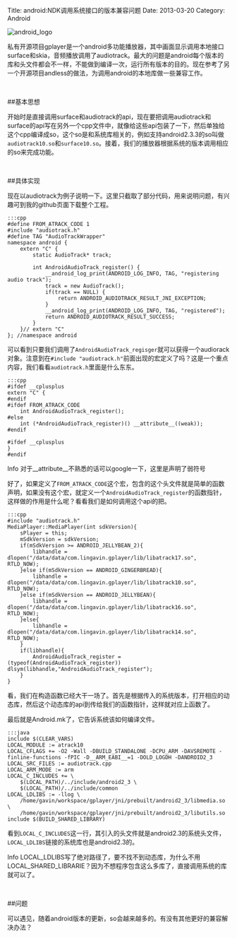 Title: android:NDK调用系统接口的版本兼容问题
Date: 2013-03-20 
Category: Android

![android_logo](http://farm9.staticflickr.com/8226/8572656190_46ea969040_m.jpg)

私有开源项目gplayer是一个android多功能播放器，其中画面显示调用本地接口surface和skia，音频播放调用了audiotrack。最大的问题是android每个版本的库和头文件都会不一样，不能做到编译一次，运行所有版本的目的。现在参考了另一个开源项目andless的做法，为调用android的本地库做一些兼容工作。

<br/>

##基本思想

开始时是直接调用surface和audiotrack的api，现在要把调用audiotrack和surface的api写在另外一个cpp文件中，就像给这些api包装了一下，然后单独给这个cpp编译成so，这个so是和系统库相关的，例如支持android2.3.3的so叫做`audiotrack10.so`和`surface10.so`。接着，我们的播放器根据系统的版本调用相应的so来完成功能。

<!-- more -->

<br/>

##具体实现

现在以audiotrack为例子说明一下。这里只截取了部分代码，用来说明问题，有兴趣可到我的github页面下载整个工程。

    :::cpp
    #define FROM_ATRACK_CODE 1
    #include "audiotrack.h"
    #define TAG "AudioTrackWrapper"
    namespace android {
    	extern "C" {
    		static AudioTrack* track;
    
    		int AndroidAudioTrack_register() {
    			__android_log_print(ANDROID_LOG_INFO, TAG, "registering audio track");
    			track = new AudioTrack();
    			if(track == NULL) {
    				return ANDROID_AUDIOTRACK_RESULT_JNI_EXCEPTION;
    			}
    			__android_log_print(ANDROID_LOG_INFO, TAG, "registered");
    			return ANDROID_AUDIOTRACK_RESULT_SUCCESS;
    		}
    	}// extern "C"
    }; //namespace android

可以看到只要我们调用了`AndroidAudioTrack_regisger`就可以获得一个audiorack对象。注意到在`#include "audiotrack.h"`前面出现的宏定义了吗？这是一个重点内容，我们看看`audiotrack.h`里面是什么东东。

    :::cpp
    #ifdef __cplusplus
    extern "C" {
    #endif
    #ifdef FROM_ATRACK_CODE
    	int AndroidAudioTrack_register();
    #else
    	int (*AndroidAudioTrack_register)() __attribute__((weak));
    #endif
    
    #ifdef __cplusplus
    }
    #endif

<span class="label label-info">Info</span> 对于__attribute__不熟悉的话可以google一下，这里是声明了弱符号

好了，如果定义了`FROM_ATRACK_CODE`这个宏，包含的这个头文件就是简单的函数声明，如果没有这个宏，就定义一个`AndroidAudioTrack_register`的函数指针，这样做的作用是什么呢？看看我们是如何调用这个api的把。

    :::cpp
    #include "audiotrack.h"
    MediaPlayer::MediaPlayer(int sdkVersion){
    	sPlayer = this;
    	mSdkVersion = sdkVersion;
    	if(mSdkVersion >= ANDROID_JELLYBEAN_2){
    		libhandle = dlopen("/data/data/com.lingavin.gplayer/lib/libatrack17.so", RTLD_NOW);
    	}else if(mSdkVersion == ANDROID_GINGERBREAD){
    		libhandle = dlopen("/data/data/com.lingavin.gplayer/lib/libatrack10.so", RTLD_NOW);
    	}else if(mSdkVersion == ANDROID_JELLYBEAN){
    		libhandle = dlopen("/data/data/com.lingavin.gplayer/lib/libatrack16.so", RTLD_NOW);
    	}else{
    		libhandle = dlopen("/data/data/com.lingavin.gplayer/lib/libatrack14.so", RTLD_NOW);
    	}
    	if(libhandle){
    		AndroidAudioTrack_register = (typeof(AndroidAudioTrack_register)) dlsym(libhandle,"AndroidAudioTrack_register");
    	}
    }

看，我们在构造函数已经大干一场了。首先是根据传入的系统版本，打开相应的动态库，然后这个动态库的api到传给我们的函数指针，这样就对应上函数了。

最后就是Android.mk了，它告诉系统该如何编译文件。

    :::java
    include $(CLEAR_VARS)
    LOCAL_MODULE := atrack10
    LOCAL_CFLAGS += -O2 -Wall -DBUILD_STANDALONE -DCPU_ARM -DAVSREMOTE -finline-functions -fPIC -D__ARM_EABI__=1 -DOLD_LOGDH -DANDROID2_3
    LOCAL_SRC_FILES := audiotrack.cpp
    LOCAL_ARM_MODE := arm
    LOCAL_C_INCLUDES += \
    	$(LOCAL_PATH)/../include/android2_3 \
    	$(LOCAL_PATH)/../include/common
    LOCAL_LDLIBS := -llog \
    	/home/gavin/workspace/gplayer/jni/prebuilt/android2_3/libmedia.so \
    	/home/gavin/workspace/gplayer/jni/prebuilt/android2_3/libutils.so 
    include $(BUILD_SHARED_LIBRARY)

看到`LOCAL_C_INCLUDES`这一行，其引入的头文件就是android2.3的系统头文件，`LOCAL_LDLIBS`链接的系统库也是android2.3的。

<span class="label label-info">Info</span> LOCAL_LDLIBS写了绝对路径了，要不找不到动态库，为什么不用LOCAL_SHARED_LIBRARIE？因为不想程序包含这么多库了，直接调用系统的库就可以了。

<br/>

##问题

可以遇见，随着android版本的更新，so会越来越多的。有没有其他更好的兼容解决办法？


